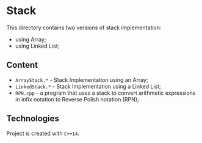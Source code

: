 # Stack
This directory contains two versions of stack implementation:
* using Array;
* using Linked List;

## Content
* ```ArrayStack.*``` - Stack Implementation using an Array;
* ```LinkedStack.*``` - Stack Implementation using a Linked List;
* ```RPN.cpp``` - a program that uses a stack to convert arithmetic expressions in infix notation to Reverse Polish notation (RPN);

## Technologies
Project is created with ```C++14```.
